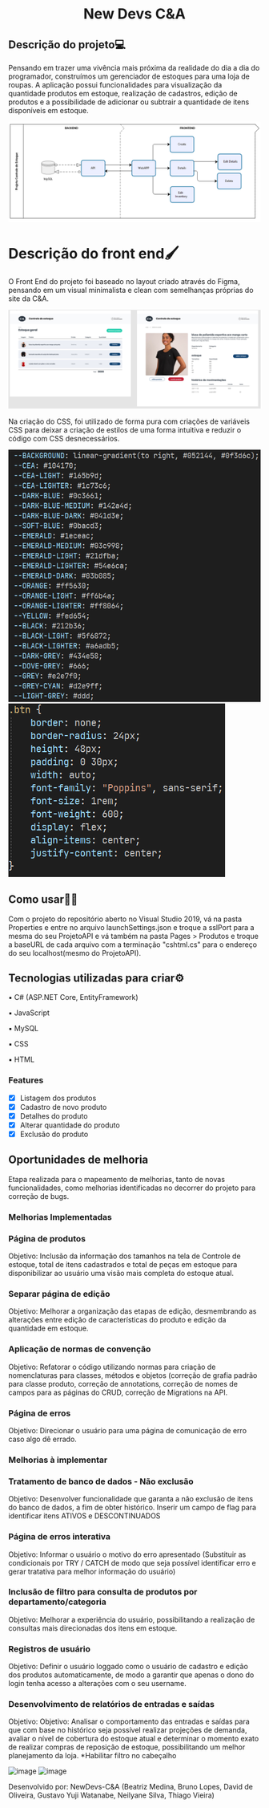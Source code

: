 <h1 align="center"> New Devs C&A </h1>

<h2> Descrição do projeto💻 </h2>

<p>Pensando em trazer uma vivência mais próxima da realidade do dia a dia do programador, construímos um gerenciador de estoques para uma loja de roupas. A aplicação possui funcionalidades para visualização da quantidade produtos em estoque, realização de cadastros, edição de produtos e a possibilidade de adicionar ou subtrair a quantidade de itens disponíveis em estoque.</p>
<img src="https://github.com/davids182/ProjetoC-A_photos/blob/f3fd89f76f05d20f9ca6077d99ba17ccfa7fc71b/Fluxograma_do_Sistema_v2.png" alt="Diagrama de descrição do projeto">

# Descrição do front end🖌
O Front End do projeto foi baseado no layout criado através do Figma, pensando em um visual minimalista e clean com semelhanças próprias do site da C&A.

<img src="https://github.com/davids182/ProjetoC-A_photos/blob/87c783c586c6172219b6eee49802d8cd0fd48a17/figmascreen.png" alt="Diagrama de descrição do projeto">

Na criação do CSS, foi utilizado de forma pura com criações de variáveis CSS para deixar a criação de estilos de uma forma intuitiva e reduzir o código com CSS desnecessários.

<div align="start">
    <img src="https://github.com/davids182/ProjetoC-A_photos/blob/87c783c586c6172219b6eee49802d8cd0fd48a17/cssvariablesprint.png" alt="Pequeno bloco de variaveis css">
    <img src="https://github.com/davids182/ProjetoC-A_photos/blob/87c783c586c6172219b6eee49802d8cd0fd48a17/cssvariablesprintbtn.png" alt="Pequeno bloco de variaveis css">
</div>

<h2> Como usar👨‍🏫 </h2>

<p> Com o projeto do repositório aberto no Visual Studio 2019, vá na pasta Properties e entre no arquivo launchSettings.json e troque a sslPort para a mesma do seu ProjetoAPI e vá também na pasta Pages > Produtos e troque a baseURL de cada arquivo com a terminação "cshtml.cs" para o endereço do seu localhost(mesmo do ProjetoAPI).
</p>

<h2> Tecnologias utilizadas para criar⚙️ </h2>
<div align="start">
  <p> ▪️ C# (ASP.NET Core, EntityFramework) </p>
  <p> ▪️ JavaScript </p>
  <p> ▪️ MySQL </p>
  <p> ▪️ CSS </p>
  <p> ▪️ HTML </p>
</div>

 ### Features
- [x] Listagem dos produtos
- [x] Cadastro de novo produto
- [x] Detalhes do produto
- [x] Alterar quantidade do produto
- [x] Exclusão do produto

<h2> Oportunidades de melhoria </h2>

<p>Etapa realizada para o mapeamento de melhorias, tanto de novas funcionalidades, como melhorias identificadas no decorrer do projeto para correção de bugs.</p>

<h3>Melhorias Implementadas</>
    
<h3> Página de produtos </h3>

<p>Objetivo: Inclusão da informação dos tamanhos na tela de Controle de estoque, total de itens cadastrados e total de peças em estoque para disponibilizar ao usuário uma visão mais completa do estoque atual.</p>

<h3> Separar página de edição </h3>

<p>Objetivo: Melhorar a organização das etapas de edição, desmembrando as alterações entre edição de características do produto e edição da quantidade em estoque.</p>

<h3> Aplicação de normas de convenção </h3>

<p>Objetivo: Refatorar o código utilizando normas para criação de nomenclaturas para classes, métodos e objetos (correção de grafia padrão para classe produto, correção de annotations, correção de nomes de campos para as páginas do CRUD, correção de Migrations na API.</p>

<h3> Página de erros </h3>

<p>Objetivo: Direcionar o usuário para uma página de comunicação de erro caso algo dê errado.</p>

<h3>Melhorias à implementar</>
    
 <h3> Tratamento de banco de dados - Não exclusão </h3>

<p>Objetivo: Desenvolver funcionalidade que garanta a não exclusão de itens do banco de dados, a fim de obter histórico. Inserir um campo de flag para identificar itens ATIVOS e DESCONTINUADOS</p>   

 <h3>Página de erros interativa</h3>

<p>Objetivo: Informar o usuário o motivo do erro apresentado (Substituir as condicionais por TRY / CATCH de modo que seja possível identificar erro e gerar tratativa para melhor informação do usuário)</p>   

<h3> Inclusão de filtro para consulta de produtos por departamento/categoria</h3>

<p>Objetivo: Melhorar a experiência do usuário, possibilitando a realização de consultas mais direcionadas dos itens em estoque.</p>   

<h3> Registros de usuário</h3>

<p>Objetivo: Definir o usuário loggado  como o usuário de cadastro e edição dos produtos automaticamente, de modo a garantir que apenas o dono do login tenha acesso a alterações com o seu username.</p>  

<h3> Desenvolvimento de relatórios de entradas e saídas</h3>

<p>Objetivo: Objetivo: Analisar o comportamento das entradas e saídas para que com base no histórico seja possível realizar projeções de demanda, avaliar o nível de cobertura do estoque atual e determinar o momento exato de realizar compras de reposição de estoque, possibilitando um melhor planejamento da loja.
*Habilitar filtro no cabeçalho</p>  
<img src="https://github.com/davids182/ProjetoC-A_photos/blob/c1004dcf673336287ac4b4d44ba16b34f7870f67/Registros%20de%20Entradas%20e%20Sa%C3%ADdas.png" alt="image"   height="500" width="700">

<img src="https://github.com/davids182/ProjetoC-A_photos/blob/c1004dcf673336287ac4b4d44ba16b34f7870f67/Controle%20de%20perman%C3%AAncia%20em%20estoque.png" alt="image"  height="500" width="700">

<p>Desenvolvido por:
NewDevs-C&A (Beatriz Medina, Bruno Lopes, David de Oliveira, Gustavo Yuji Watanabe, Neilyane Silva, Thiago Vieira)</p>


